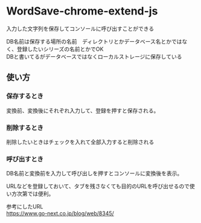 # WordSave-chrome-extend-js
入力した文字列を保存してコンソールに呼び出すことができる

DB名前は保存する場所の名前　ディレクトリとかデータベース名とかではなく、登録したいシリーズの名前とかでOK  
DBと書いてるがデータベースではなくローカルストレージに保存している  


## 使い方  
### 保存するとき  
変換前、変換後にそれぞれ入力して、登録を押すと保存される。  
### 削除するとき  
削除したいときはチェックを入れて全部入力すると削除される  
### 呼び出すとき  
DB名前と変換前を入力して呼び出しを押すとコンソールに変換後を表示。  


URLなどを登録しておいて、タブを残さなくても目的のURLを呼び出せるので使い方次第では便利。

参考にしたURL  
https://www.go-next.co.jp/blog/web/8345/
